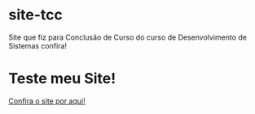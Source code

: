 # site-tcc
Site que fiz para Conclusão de Curso do curso de Desenvolvimento de Sistemas
confira!

# Teste meu Site!
<a href="https://kaique-nascimento.github.io/site-tcc/site/index.html"> Confira o site por aqui! </a>
